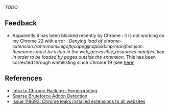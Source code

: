 _TODO_

## Feedback

* Apparently it has been blocked recently by Chrome : it is not working on my Chrome 22 with error : _Denying load of chrome-extension://bhmmomiinigofkjcapegjjndpbikblnp/manifest.json. Resources must be listed in the web_accessible_resources manifest key in order to be loaded by pages outside the extension._ This has been corrected through whitelisting since Chrome 19 (see [here](http://code.google.com/p/chromium/issues/detail?id=118693))

## References

  * [Intro to Chrome Hacking : Fingerprinting](http://blog.kotowicz.net/2012/02/intro-to-chrome-addons-hacking.html)
  * [Sparse Bruteforce Addon Detection](http://www.skeletonscribe.net/2011/07/sparse-bruteforce-addon-scanner.html)
  * [Issue 118693: Chrome leaks installed extensions to all websites](http://code.google.com/p/chromium/issues/detail?id=118693)